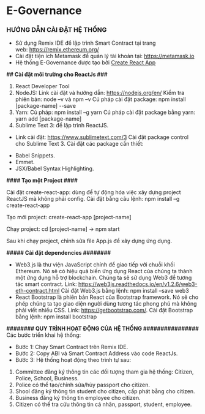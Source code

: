 # E-Governance

### HƯỚNG DẪN CÀI ĐẶT HỆ THỐNG ###############
- Sử dụng Remix IDE để lập trình Smart Contract tại trang web: https://remix.ethereum.org/
- Cài đặt tiện ích Metamask để quản lý tài khoản tại: https://metamask.io
- Hệ thống E-Governance được tạo bởi [Create React App](https://github.com/facebook/create-react-app)

**## Cài đặt môi trường cho ReactJs ###**
1. React Developer Tool
2. NodeJS: 
Link cài đặt và hướng dẫn: https://nodejs.org/en/
Kiểm tra phiên bản: node –v và npm –v
Cú pháp cài đặt package: npm install [package-name] --save
3. Yarn: 
Cú pháp: npm install –g yarn
Cú pháp cài đặt package bằng yarn: yarn add [package-name]
4. Sublime Text 3: để lập trình ReactJS.
- Link cài đặt: https://www.sublimetext.com/3
Cài đặt package control cho Sublime Text 3.
Cài đặt các package cần thiết: 
+ Babel Snippets.
+ Emmet.
+ JSX/Babel Syntax Highlighting.

**#### Tạo một Project ####**

Cài đặt create-react-app: dùng để tự động hóa việc xây dựng project ReactJS mà không phải config.
Cài đặt bằng câu lệnh: npm install –g create-react-app

Tạo mới project: create-react-app [project-name]

Chạy project: cd [project-name] -> npm start

Sau khi chạy project, chỉnh sửa file App.js để xây dựng ứng dụng.

**##### Cài đặt dependencies ########**
- Web3.js là thư viện JavaScript chính để giao tiếp với chuỗi khối Ethereum. Nó sẽ có hiệu quả biến ứng dụng React của chúng ta thành một ứng dụng hỗ trợ blockchain. Chúng ta sẽ sử dụng Web3 để tương tác smart contract. Link: https://web3js.readthedocs.io/en/v1.2.6/web3-eth-contract.html
Cài đặt Web3.js bằng lệnh: npm install –save web3
- React Bootstrap là phiên bản React của Bootstrap framework. Nó sẽ cho phép chúng ta tạo giao diện người dùng tương tác phong phú mà không phải viết nhiều CSS. 
Link: https://getbootstrap.com/. 
Cài đặt Bootstrap bằng lệnh: npm install bootstrap

**######## QUY TRÌNH HOẠT ĐỘNG CỦA HỆ THỐNG ################**
Các bước triển khai hệ thống: 
- Bước 1: Chạy Smart Contract trên Remix IDE.
- Bước 2: Copy ABI và Smart Contract Address vào code ReactJs.
- Bước 3: Hệ thống hoạt động theo trình tự sau:
1. Committee đăng ký thông tin các đối tượng tham gia hệ thống: Citizen, Police, School, Business.
2. Police có thể tạo/chỉnh sửa/hủy passport cho citizen.
3. Shool đăng ký thông tin student cho citizen, cấp phát bằng cho citizen.
4. Business đăng ký thông tin employee cho citizen.
5. Citizen có thể tra cứu thông tin cá nhân, passport, student, employee.
